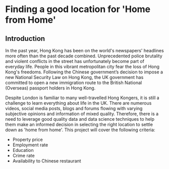 # Finding a good location for 'Home from Home'
## Introduction
In the past year, Hong Kong has been on the world's newspapers' headlines more often than the past decade combined. Unprecedented police brutality and violent conflicts in the street has unfortunately become part of everyday life. People in this vibrant metropolitan city fear the loss of Hong Kong's freedoms. Following the Chinese government’s decision to impose a new National Security Law on Hong Kong, the UK government has committed to open a new immigration route to the British National (Overseas) passport holders in Hong Kong.

Despite London is familiar to many well-travelled Hong Kongers, it is still a challenge to learn everything about life in the UK. There are numerous videos, social media posts, blogs and forums flowing with varying subjective opinions and information of mixed quality. Therefore, there is a need to leverage good quality data and data science techniques to help them make an informed decision in selecting the right location to settle down as 'home from home'. This project will cover the following criteria:

- Property price
- Employment rate
- Education
- Crime rate
- Availability to Chinese restaurant


